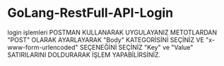 # GoLang-RestFull-API-Login
login işlemleri
POSTMAN KULLANARAK UYGULAYANIZ
METOTLARDAN "POST" OLARAK AYARLAYARAK "Body" KATEGORİSİNİ SEÇİNİZ VE "x-www-form-urlencoded" SEÇENEĞİNİ SEÇİNİZ "Key" ve "Value" SATIRILARINI DOLDURARAK İŞLEM YAPABİLİRSİNİZ.
